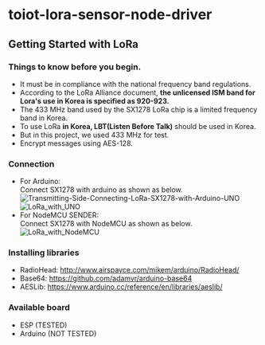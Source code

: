 # toiot-lora-sensor-node-driver

## Getting Started with LoRa

### Things to know before you begin.   
* It must be in compliance with the national frequency band regulations.   
* According to the LoRa Alliance document, **the unlicensed ISM band for Lora's use in Korea is specified as 920-923.**   
* The 433 MHz band used by the SX1278 LoRa chip is a limited frequency band in Korea.   
* To use LoRa **in Korea, LBT(Listen Before Talk)** should be used in Korea.   
* But in this project, we used 433 MHz for test.   
* Encrypt messages using AES-128.
   
### Connection
- For Arduino:    
Connect SX1278 with arduino as shown as below.   
![Transmitting-Side-Connecting-LoRa-SX1278-with-Arduino-UNO](https://user-images.githubusercontent.com/49184890/104311794-12a0bf00-5519-11eb-8039-b8d42397c83b.png)
![LoRa_with_UNO](https://user-images.githubusercontent.com/49184890/104308980-cce1f780-5514-11eb-8256-a2de8c06e99f.PNG)   
- For NodeMCU SENDER:    
Connect SX1278 with NodeMCU as shown as below.   
![LoRa_with_NodeMCU](https://user-images.githubusercontent.com/49184890/104408324-2561d500-55a7-11eb-88b7-c84003821d7b.PNG)   

### Installing libraries
- RadioHead: http://www.airspayce.com/mikem/arduino/RadioHead/   
- Base64: https://github.com/adamvr/arduino-base64   
- AESLib: https://www.arduino.cc/reference/en/libraries/aeslib/

### Available board   
- ESP (TESTED)   
- Arduino (NOT TESTED)   
